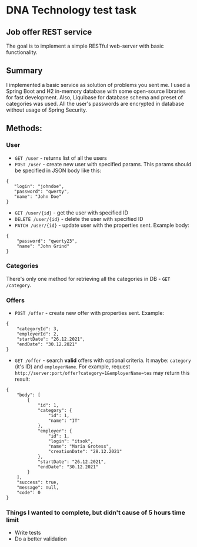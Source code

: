 # DNA Technology test task

## Job offer REST service

The goal is to implement a simple RESTful web-server with basic functionality.

## Summary

I implemented a basic service as solution of problems you sent me. I used a Spring Boot and H2 in-memory database with
some open-source libraries for fast development. Also, Liquibase for database schema and preset of categories was used. All the user's passwords are encrypted in database without usage of
Spring Security.

## Methods:

### User

- `GET /user` - returns list of all the users
- `POST /user` - create new user with specified params. This params should be specified in JSON body like this:

 ```
{
    "login": "johndoe",
    "password": "qwerty",
    "name": "John Doe"
}
 ```

- `GET /user/{id}` - get the user with specified ID
- `DELETE /user/{id}` - delete the user with specified ID
- `PATCH /user/{id}` - update user with the properties sent. Example body:

```
{
    "password": "qwerty23",
    "name": "John Grind"
}
```
### Categories

There's only one method for retrieving all the categories in DB - `GET /category`.

### Offers

- `POST /offer` - create new offer with properties sent. Example:
```
{
    "categoryId": 3,
    "employerId": 2,
    "startDate": "26.12.2021",
    "endDate": "30.12.2021"
}
```
- `GET /offer` - search **valid** offers with optional criteria. It maybe: `category` (it's ID) and `employerName`. For example, request 
`http://server:port/offer?category=1&employerName=tes` may return this result:
```
{
    "body": [
        {
            "id": 1,
            "category": {
                "id": 1,
                "name": "IT"
            },
            "employer": {
                "id": 1,
                "login": "itsok",
                "name": "Maria Grotess",
                "creationDate": "28.12.2021"
            },
            "startDate": "26.12.2021",
            "endDate": "30.12.2021"
        }
    ],
    "success": true,
    "message": null,
    "code": 0
}
```

### Things I wanted to complete, but didn't cause of 5 hours time limit

- Write tests
- Do a better validation